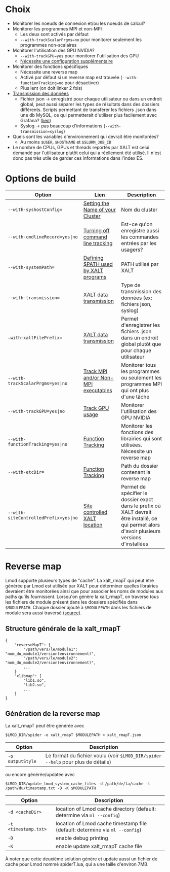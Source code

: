 # Choix
* Monitorer les noeuds de connexion et/ou les noeuds de calcul?
* Monitorer les programmes MPI et non-MPI
    * Les deux sont activés par défaut 
    * `--with-trackScalarPrgms=no` pour monitorer seulement les programmes non-scalaires
* Monitorer l'utilisation des GPU NVIDIA?
    * `--with-trackGPU=yes` pour monitorer l'utilisation des GPU
    * [Nécessite une configuration supplémentaire](https://xalt.readthedocs.io/en/latest/020_site_configuration.html#track-gpu-usage)
* Monitorer des fonctions spécifiques
    * Nécessite une reverse map
    * Activé par défaut si un reverse map est trouvée (`--with-functionTracking=no` pour désactiver)
    * Plus lent (on doit linker 2 fois)
* [Transmission des données](https://xalt.readthedocs.io/en/latest/020_site_configuration.html#xalt-data-transmission)
    * Fichier json &rarr; enregistré pour chaque utilisateur ou dans un endroit global, peut aussi séparer les types de résultats dans des dossiers différents. Scripts permettant de transférer les fichiers .json dans une db MySQL, ce qui permetterait d'utiliser plus facilement avec Grafana? ([lien](https://xalt.readthedocs.io/en/latest/110_db.html))
    * Syslog &rarr; pas beaucoup d'informations (`--with-transmission=syslog`)
* Quels sont les variables d'environnement qui devrait être monitorées?
    * Au moins `$USER`, `$HOSTNAME` et `$SLURM_JOB_ID`
* Le nombre de CPUs, GPUs et threads reportés par XALT est celui demandé par l'utilisateur plutôt celui qui a réellement été utilisé. Il n'est donc pas très utile de garder ces informations dans l'index ES.

# Options de build
| Option                                | Lien                                                                                                                                           | Description                                                                                                                                    |
|---------------------------------------|------------------------------------------------------------------------------------------------------------------------------------------------|------------------------------------------------------------------------------------------------------------------------------------------------|
| `--with-syshostConfig=`               | [Setting the Name of your Cluster](https://xalt.readthedocs.io/en/latest/020_site_configuration.html#setting-the-name-of-your-cluster)         | Nom du cluster                                                                                                                                 |
| `--with-cmdlineRecord=yes\|no`        | [Turning off command line tracking](https://xalt.readthedocs.io/en/latest/020_site_configuration.html#turning-off-command-line-tracking)       | Est-ce qu'on enregistre aussi les commandes entrées par les usagers?                                                                           |
| `--with-systemPath=`                  | [Defining $PATH used by XALT programs](https://xalt.readthedocs.io/en/latest/020_site_configuration.html#defining-path-used-by-xalt-programs)  | PATH utilisé par XALT                                                                                                                          |
| `--with-transmission=`                | [XALT data transmission](https://xalt.readthedocs.io/en/latest/020_site_configuration.html#xalt-data-transmission)                             | Type de transmission des données (ex: fichiers json, syslog)                                                                                   |
| `–with-xaltFilePrefix=`               | [XALT data transmission](https://xalt.readthedocs.io/en/latest/020_site_configuration.html#xalt-data-transmission)                             | Permet d'enregistrer les fichiers .json dans un endroit global plutôt que pour chaque utilisateur                                              |
| `--with-trackScalarPrgms=yes\|no`     | [Track MPI and/or Non-MPI executables](https://xalt.readthedocs.io/en/latest/020_site_configuration.html#track-mpi-and-or-non-mpi-executables) | Monitorer tous les programmes ou seulement les programmes MPI qui ont plus d'une tâche                                                         |
| `--with-trackGPU=yes\|no`             | [Track GPU usage](https://xalt.readthedocs.io/en/latest/020_site_configuration.html#track-gpu-usage)                                           | Monitorer l'utilisation des GPU NVIDIA                                                                                                         |
| `--with-functionTracking=yes\|no`     | [Function Tracking](https://xalt.readthedocs.io/en/latest/020_site_configuration.html#function-tracking)                                       | Monitorer les fonctions des librairies qui sont utilisées. Nécessite un reverse map                                                            |
| `--with-etcDir=`                      | [Function Tracking](https://xalt.readthedocs.io/en/latest/020_site_configuration.html#function-tracking)                                       | Path du dossier contenant la reverse map                                                                                                       |
| `--with-siteControlledPrefix=yes\|no` | [Site controlled XALT location](https://xalt.readthedocs.io/en/latest/050_install_and_test.html#site-controlled-xalt-location)                 | Permet de spécifier le dossier exact dans le prefix où XALT devrait être installé, ce qui permet alors d'avoir plusieurs versions d'installées |

# Reverse map

Lmod supporte plusieurs types de "cache". La xalt_rmapT qui peut être générée par Lmod est utilisée par XALT pour déterminer quelles librairies devraient être monitorées ainsi que pour associer les noms de modules aux paths qu'ils fournissent. Lorsqu'on génère la xalt_rmapT, on traverse tous les fichiers de module présent dans les dossiers spécifiés dans `$MODULEPATH`. Chaque dossier ajouté à `$MODULEPATH` dans les fichiers de module sera aussi traversé ([source](https://lmod.readthedocs.io/en/latest/136_spider.html#the-spider-tool)).

## Structure générale de la xalt_rmapT
```
{
    "reverseMapT": {
        "/path/vers/le/module1": "nom_du_module1/version(environnement)",
        "/path/vers/le/module2": "nom_du_module2/version(environnement)",
        ...
    }
    "xlibmap": [
        "lib1.so",
        "lib2.so",
        ...
    ]
}
```
## Génération de la reverse map

La xalt_rmapT peut être générée avec 
```
$LMOD_DIR/spider -o xalt_rmapT $MODULEPATH > xalt_rmapT.json
```

| Option           | Description                                                                      |
|------------------|----------------------------------------------------------------------------------|
| `-o outputStyle` | Le format du fichier voulu (voir `$LMOD_DIR/spider --help` pour plus de détails) |

ou encore générée/updatée avec 
```
$LMOD_DIR/update_lmod_system_cache_files -d /path/de/la/cache -t /path/du/timestamp.txt -D -K $MODULEPATH
```

| Option              | Description                                                                  |
|---------------------|------------------------------------------------------------------------------|
| `-d <cacheDir>`     | location of Lmod cache directory (default: determine via `ml --config`)      |
| `-t <timestamp.txt>`| location of Lmod cache timestamp file (default: determine via `ml --config`) |
| `-D`                | enable debug printing                                                        |
| `-K`                | enable update xalt_rmapT cache file                                          |

À noter que cette deuxième solution génère et update aussi un fichier de cache pour Lmod nommé spiderT.lua, qui a une taille d'environ 7MB.